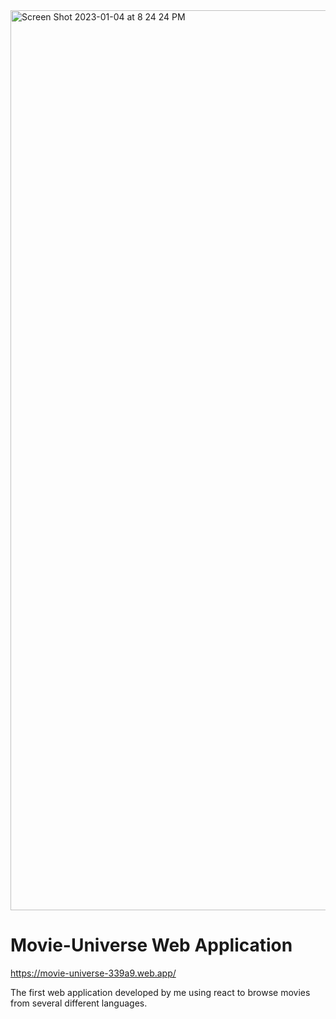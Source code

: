 <img width="1440" alt="Screen Shot 2023-01-04 at 8 24 24 PM" src="https://user-images.githubusercontent.com/58525723/210701590-6578f15c-3e0d-48aa-9039-120f953f3e74.png">

# Movie-Universe Web Application <br>
https://movie-universe-339a9.web.app/


The first web application developed by me using react to browse movies from several different languages. 
